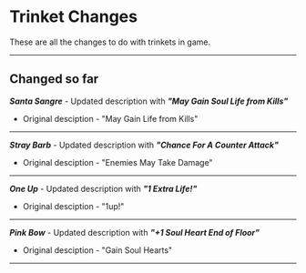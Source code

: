 # Trinket Changes

These are all the changes to do with trinkets in game.

---

## Changed so far

_**Santa Sangre**_ - Updated description with _**"May Gain Soul Life from Kills"**_
* Original desciption - "May Gain Life from Kills"
---
_**Stray Barb**_ - Updated description with _**"Chance For A Counter Attack"**_
* Original desciption - "Enemies May Take Damage"
---
_**One Up**_ - Updated description with _**"1 Extra Life!"**_
* Original desciption - "1up!"
---
_**Pink Bow**_ - Updated description with _**"+1 Soul Heart End of Floor"**_
* Original desciption - "Gain Soul Hearts"
---
